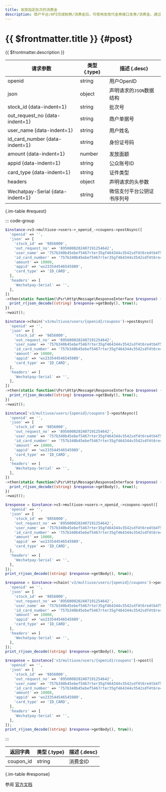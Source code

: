 ```yaml
---
title: 发放指定批次的消费金
description: 商户平台/API完成制券/消费金后，可使用发放代金券接口发券/消费金。通过调用此接口可发放指定批次给指定用户。
---
```


# {{ $frontmatter.title }} {#post}

{{ $frontmatter.description }}

| 请求参数 | 类型 {.type} | 描述 {.desc}
| --- | --- | ---
| openid | string | 用户OpenID
| json | object | 声明请求的`JSON`数据结构
| stock_id {data-indent=1} | string | 批次号
| out_request_no {data-indent=1} | string | 商户单据号
| user_name {data-indent=1} | string | 用户姓名
| id_card_number {data-indent=1} | string | 身份证号码
| amount {data-indent=1} | number | 发放面额
| appid {data-indent=1} | string | 公众账号ID
| card_type {data-indent=1} | string | 证件类型
| headers | object | 声明请求的头参数
| Wechatpay-Serial {data-indent=1} | string | 微信支付平台公钥证书序列号

{.im-table #request}

::: code-group

```php [异步纯链式]
$instance->v3->multiuse->users->_openid_->coupons->postAsync([
  'openid' => '',
  'json' => [
    'stock_id' => '9856000',
    'out_request_no' => '8956000202407191254642',
    'user_name' => '757b340b45ebef5467rter35gf464344v3542sdf4t6re4tb4f54ty45t4yyry45',
    'id_card_number' => '757b340b45ebef5467rter35gf464344v3542sdf4t6re4tb4f54ty45t4yyry45',
    'amount' => 10000,
    'appid' => 'wx233544546545989',
    'card_type' => 'ID_CARD',
  ],
  'headers' => [
    'Wechatpay-Serial' => '',
  ],
])
->then(static function(\Psr\Http\Message\ResponseInterface $response) {
  print_r(json_decode((string) $response->getBody(), true));
})
->wait();
```

```php [异步声明式]
$instance->chain('v3/multiuse/users/{openid}/coupons')->postAsync([
  'openid' => '',
  'json' => [
    'stock_id' => '9856000',
    'out_request_no' => '8956000202407191254642',
    'user_name' => '757b340b45ebef5467rter35gf464344v3542sdf4t6re4tb4f54ty45t4yyry45',
    'id_card_number' => '757b340b45ebef5467rter35gf464344v3542sdf4t6re4tb4f54ty45t4yyry45',
    'amount' => 10000,
    'appid' => 'wx233544546545989',
    'card_type' => 'ID_CARD',
  ],
  'headers' => [
    'Wechatpay-Serial' => '',
  ],
])
->then(static function(\Psr\Http\Message\ResponseInterface $response) {
  print_r(json_decode((string) $response->getBody(), true));
})
->wait();
```

```php [异步属性式]
$instance['v3/multiuse/users/{openid}/coupons']->postAsync([
  'openid' => '',
  'json' => [
    'stock_id' => '9856000',
    'out_request_no' => '8956000202407191254642',
    'user_name' => '757b340b45ebef5467rter35gf464344v3542sdf4t6re4tb4f54ty45t4yyry45',
    'id_card_number' => '757b340b45ebef5467rter35gf464344v3542sdf4t6re4tb4f54ty45t4yyry45',
    'amount' => 10000,
    'appid' => 'wx233544546545989',
    'card_type' => 'ID_CARD',
  ],
  'headers' => [
    'Wechatpay-Serial' => '',
  ],
])
->then(static function(\Psr\Http\Message\ResponseInterface $response) {
  print_r(json_decode((string) $response->getBody(), true));
})
->wait();
```

```php [同步纯链式]
$response = $instance->v3->multiuse->users->_openid_->coupons->post([
  'openid' => '',
  'json' => [
    'stock_id' => '9856000',
    'out_request_no' => '8956000202407191254642',
    'user_name' => '757b340b45ebef5467rter35gf464344v3542sdf4t6re4tb4f54ty45t4yyry45',
    'id_card_number' => '757b340b45ebef5467rter35gf464344v3542sdf4t6re4tb4f54ty45t4yyry45',
    'amount' => 10000,
    'appid' => 'wx233544546545989',
    'card_type' => 'ID_CARD',
  ],
  'headers' => [
    'Wechatpay-Serial' => '',
  ],
]);
print_r(json_decode((string) $response->getBody(), true));
```

```php [同步声明式]
$response = $instance->chain('v3/multiuse/users/{openid}/coupons')->post([
  'openid' => '',
  'json' => [
    'stock_id' => '9856000',
    'out_request_no' => '8956000202407191254642',
    'user_name' => '757b340b45ebef5467rter35gf464344v3542sdf4t6re4tb4f54ty45t4yyry45',
    'id_card_number' => '757b340b45ebef5467rter35gf464344v3542sdf4t6re4tb4f54ty45t4yyry45',
    'amount' => 10000,
    'appid' => 'wx233544546545989',
    'card_type' => 'ID_CARD',
  ],
  'headers' => [
    'Wechatpay-Serial' => '',
  ],
]);
print_r(json_decode((string) $response->getBody(), true));
```

```php [同步属性式]
$response = $instance['v3/multiuse/users/{openid}/coupons']->post([
  'openid' => '',
  'json' => [
    'stock_id' => '9856000',
    'out_request_no' => '8956000202407191254642',
    'user_name' => '757b340b45ebef5467rter35gf464344v3542sdf4t6re4tb4f54ty45t4yyry45',
    'id_card_number' => '757b340b45ebef5467rter35gf464344v3542sdf4t6re4tb4f54ty45t4yyry45',
    'amount' => 10000,
    'appid' => 'wx233544546545989',
    'card_type' => 'ID_CARD',
  ],
  'headers' => [
    'Wechatpay-Serial' => '',
  ],
]);
print_r(json_decode((string) $response->getBody(), true));
```

:::

| 返回字典 | 类型 {.type} | 描述 {.desc}
| --- | --- | ---
| coupon_id | string | 消费金ID

{.im-table #response}

参阅 [官方文档](https://pay.weixin.qq.com/docs/merchant/apis/multiuse-coupon/multiuse-coupon/send-multiuse-coupon.html)
